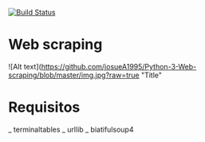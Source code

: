 [![Build Status](https://img.shields.io/badge/Python-3.7-Yellow?logo=python)]()

# Web scraping
![Alt text](https://github.com/josueA1995/Python-3-Web-scraping/blob/master/img.jpg?raw=true "Title"

# Requisitos
_ terminaltables
_ urllib
_ biatifulsoup4

